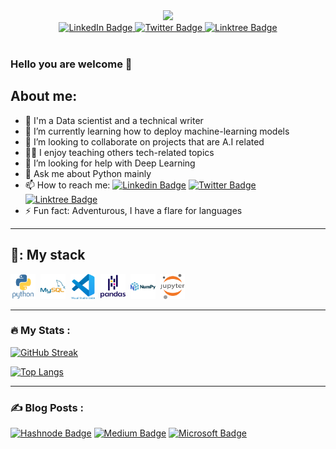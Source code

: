 <div id="header" align="center">
  <img src="https://media.giphy.com/media/n6mEMqAuYOQ8l8qcEE/giphy.gif" width="300"/>
  <div id="badges">
    <a href="https://www.linkedin.com/in/flora-oladipupo/">
      <img src="https://img.shields.io/badge/LinkedIn-blue?style=for-the-badge&logo=linkedin&logoColor=white" alt="LinkedIn Badge"/>
    </a>
    <a href="https://twitter.com/flora_oladipupo">
      <img src="https://img.shields.io/badge/Twitter-blue?style=for-the-badge&logo=twitter&logoColor=white" alt="Twitter Badge"/>
    </a>
    <a href="(https://t.co/TxMjnE8kqw)">
      <img src="https://img.shields.io/badge/linktree-blue?style=for-the-badge&logo=linktree&logoColor=white" alt="Linktree Badge"/>
    </a>
  </div>
  <img src="https://komarev.com/ghpvc/?username=shashacode&style=flat-square&color=blue" alt=""/>
</div>

### Hello you are welcome 👋
## About me:


- 🔭 I'm a Data scientist and a technical writer
- 🌱 I’m currently learning how to deploy machine-learning models
- 👯 I’m looking to collaborate on projects that are A.I related 
- 🧑‍🏫 I enjoy teaching others tech-related topics
- 🤔 I’m looking for help with Deep Learning
- 💬 Ask me about Python mainly 
- 📫 How to reach me: [![Linkedin Badge](https://img.shields.io/badge/-LinkedIn-blue?style=flat&logo=Linkedin&logoColor=white)](https://www.linkedin.com/in/flora-oladipupo) [![Twitter Badge](https://img.shields.io/badge/Twitter-blue?style=for-the-badge&logo=twitter&logoColor=white)](https://twitter.com/flora_oladipupo) [![Linktree Badge](https://img.shields.io/badge/linktree-blue?style=for-the-badge&logo=linktree&logoColor=white)](https://t.co/TxMjnE8kqw)
- ⚡ Fun fact: Adventurous, I have a flare for languages

---
 ## 🧰: My stack
 
<div>
  <img src="https://github.com/devicons/devicon/blob/master/icons/python/python-original-wordmark.svg" title="Python"  alt="Python" width="40" height="40"/>&nbsp;
  <img src="https://github.com/devicons/devicon/blob/master/icons/mysql/mysql-original-wordmark.svg" title="MySQL"  alt="MySQL" width="40" height="40"/>&nbsp;
  <img src="https://github.com/devicons/devicon/blob/master/icons/vscode/vscode-original-wordmark.svg" title="Vscode"  alt="Vscode" width="40" height="40"/>&nbsp;
  <img src="https://github.com/devicons/devicon/blob/master/icons/pandas/pandas-original-wordmark.svg" title="Pandas"  alt="Pandas" width="40" height="40"/>&nbsp;
  <img src="https://github.com/devicons/devicon/blob/master/icons/numpy/numpy-original-wordmark.svg" title="Numpy"  alt="Numpy" width="40" height="40"/>&nbsp;
  <img src="https://github.com/devicons/devicon/blob/master/icons/jupyter/jupyter-original-wordmark.svg" title="Jupyter"  alt="Jupyter" width="40" height="40"/>&nbsp;
  
 </div>


---

### :fire: My Stats :

[![GitHub Streak](http://github-readme-streak-stats.herokuapp.com?user=shashacode&theme=dark)](https://git.io/streak-stats)

[![Top Langs](https://github-readme-stats.vercel.app/api/top-langs/?username=shashacode&layout=compact&theme=vision-friendly-dark)](https://github.com/anuraghazra/github-readme-stats)


---

### :writing_hand: Blog Posts :
[![Hashnode Badge](https://img.shields.io/badge/-Hashnode-black?style=flat&logo=Hashnode&logoColor=white)](https://hashnode.com/@shasha-writes)
[![Medium Badge](https://img.shields.io/badge/-Medium-black?style=flat&logo=Medium&logoColor=white)](https://medium.com/@floraoladipupo)
[![Microsoft Badge](https://img.shields.io/badge/-Microsoft-black?style=flat&logo=Microsoft&logoColor=white)](https://techcommunity.microsoft.com/t5/educator-developer-blog/how-to-scrape-twitter-data-for-sentiment-analysis-with-python/ba-p/3593365?wt.mc_id=studentamb_130365)
